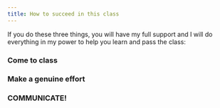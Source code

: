 ```yaml
---
title: How to succeed in this class
---
```


If you do these three things, you will have my full support and I will do everything in my power to help you learn and pass the class:

### Come to class
### Make a genuine effort
### COMMUNICATE!